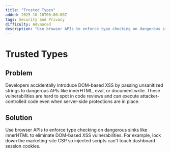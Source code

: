 ```yaml
---
title: "Trusted Types"
added: 2025-10-10T00:00:00Z
tags: Security and Privacy
difficulty: Advanced
description: "Use browser APIs to enforce type checking on dangerous sinks like innerHTML to eliminate DOM-based XSS vulnerabilities."
---
```

# Trusted Types

## Problem

Developers accidentally introduce DOM-based XSS by passing unsanitized strings to dangerous APIs like innerHTML, eval, or document.write. These vulnerabilities are hard to spot in code reviews and can execute attacker-controlled code even when server-side protections are in place.

## Solution

Use browser APIs to enforce type checking on dangerous sinks like innerHTML to eliminate DOM-based XSS vulnerabilities. For example, lock down the marketing-site CSP so injected scripts can't touch dashboard session cookies.
